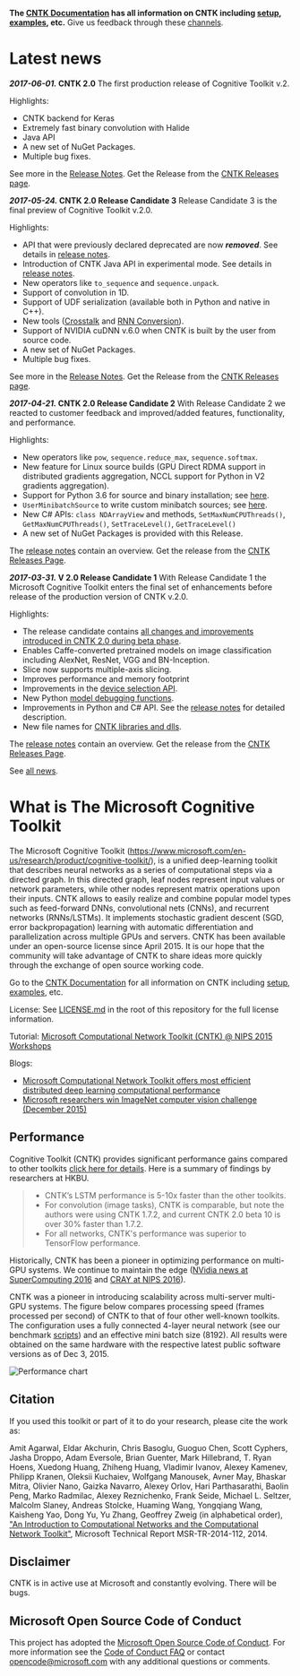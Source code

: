 **The [CNTK Documentation](https://docs.microsoft.com/en-us/cognitive-toolkit/) has all information on CNTK including [setup](https://docs.microsoft.com/en-us/cognitive-toolkit/Setup-CNTK-on-your-machine), [examples](https://docs.microsoft.com/en-us/cognitive-toolkit/Examples), etc.**
Give us feedback through these [channels](https://docs.microsoft.com/en-us/cognitive-toolkit/Feedback-Channels).

# Latest news
***2017-06-01.* CNTK 2.0**
The first production release of Cognitive Toolkit v.2.

Highlights:
* CNTK backend for Keras
* Extremely fast binary convolution with Halide
* Java API
* A new set of NuGet Packages.
* Multiple bug fixes.

See more in the [Release Notes](https://docs.microsoft.com/en-us/cognitive-toolkit/ReleaseNotes/CNTK_2_0_Release_Notes).
Get the Release from the [CNTK Releases page](https://github.com/Microsoft/CNTK/releases).

***2017-05-24.* CNTK 2.0 Release Candidate 3**
Release Candidate 3 is the final preview of Cognitive Toolkit v.2.0.

Highlights:
* API that were previously declared deprecated are now ***removed***. See details in [release notes](https://docs.microsoft.com/en-us/cognitive-toolkit/ReleaseNotes/CNTK_2_0_RC_3_Release_Notes).
* Introduction of CNTK Java API in experimental mode. See details in [release notes](https://docs.microsoft.com/en-us/cognitive-toolkit/ReleaseNotes/CNTK_2_0_RC_3_Release_Notes).
* New operators like `to_sequence` and `sequence.unpack`.
* Support of convolution in 1D.
* Support of UDF serialization (available both in Python and native in C++).
* New tools ([Crosstalk](https://github.com/Microsoft/CNTK/tree/master/bindings/python/cntk/contrib/crosstalk) and [RNN Conversion](https://github.com/Microsoft/CNTK/blob/master/bindings/python/cntk/misc/optimized_rnnstack_converter.py)).
* Support of NVIDIA cuDNN v.6.0 when CNTK is built by the user from source code.
* A new set of NuGet Packages.
* Multiple bug fixes.

See more in the [Release Notes](https://docs.microsoft.com/en-us/cognitive-toolkit/ReleaseNotes/CNTK_2_0_RC_3_Release_Notes).
Get the Release from the [CNTK Releases page](https://github.com/Microsoft/CNTK/releases).

***2017-04-21.* CNTK 2.0 Release Candidate 2**
With Release Candidate 2 we reacted to customer feedback and improved/added features, functionality, and performance.

Highlights:
* New operators like `pow`, `sequence.reduce_max`, `sequence.softmax`.
* New feature for Linux source builds (GPU Direct RDMA support in distributed gradients aggregation, NCCL support for Python in V2 gradients aggregation).
* Support for Python 3.6 for source and binary installation; see [here](https://docs.microsoft.com/en-us/cognitive-toolkit/Setup-CNTK-on-your-machine).
* `UserMinibatchSource` to write custom minibatch sources; see [here](https://cntk.ai/pythondocs/extend.html#user-defined-minibatch-sources).
* New C# APIs: `class NDArrayView` and methods, `SetMaxNumCPUThreads()`, `GetMaxNumCPUThreads()`, `SetTraceLevel()`, `GetTraceLevel()`
* A new set of NuGet Packages is provided with this Release.

The [release notes](https://docs.microsoft.com/en-us/cognitive-toolkit/ReleaseNotes/CNTK_2_0_RC_2_Release_Notes) contain an overview.
Get the release from the [CNTK Releases Page](https://github.com/Microsoft/CNTK/releases).

***2017-03-31.* V 2.0 Release Candidate 1**
With Release Candidate 1 the Microsoft Cognitive Toolkit enters the final set of enhancements before release of the production version of CNTK v.2.0.

Highlights:
* The release candidate contains [all changes and improvements introduced in CNTK 2.0 during beta phase](https://docs.microsoft.com/en-us/cognitive-toolkit/CNTK-2.0-Beta-Highlights).
* Enables Caffe-converted pretrained models on image classification including AlexNet, ResNet, VGG and BN-Inception.
* Slice now supports multiple-axis slicing.
* Improves performance and memory footprint
* Improvements in the [device selection API](https://docs.microsoft.com/en-us/cognitive-toolkit/ReleaseNotes/CNTK_2_0_RC_1_Release_Notes).
* New Python [model debugging functions](https://www.cntk.ai/pythondocs/cntk.debugging.html#module-cntk.debugging.debug).
* Improvements in Python and C# API. See the [release notes](https://docs.microsoft.com/en-us/cognitive-toolkit/ReleaseNotes/CNTK_2_0_RC_1_Release_Notes) for detailed description.
* New file names for [CNTK libraries and dlls](https://docs.microsoft.com/en-us/cognitive-toolkit/CNTK-Shared-Libraries-Naming-Format).

The [release notes](https://docs.microsoft.com/en-us/cognitive-toolkit/ReleaseNotes/CNTK_2_0_RC_1_Release_Notes) contain an overview.
Get the release from the [CNTK Releases Page](https://github.com/Microsoft/CNTK/releases).


See [all news](https://docs.microsoft.com/en-us/cognitive-toolkit/news).

# What is The Microsoft Cognitive Toolkit

The Microsoft Cognitive Toolkit (https://www.microsoft.com/en-us/research/product/cognitive-toolkit/), is a unified deep-learning toolkit that describes neural networks as a series of computational steps via a directed graph. In this directed graph, leaf nodes represent input values or network parameters, while other nodes represent matrix operations upon their inputs. CNTK allows to easily realize and combine popular model types such as feed-forward DNNs, convolutional nets (CNNs), and recurrent networks (RNNs/LSTMs). It implements stochastic gradient descent (SGD, error backpropagation) learning with automatic differentiation and parallelization across multiple GPUs and servers. CNTK has been available under an open-source license since April 2015. It is our hope that the community will take advantage of CNTK to share ideas more quickly through the exchange of open source working code.

Go to the [CNTK Documentation](https://docs.microsoft.com/en-us/cognitive-toolkit/) for all information on CNTK including [setup](https://docs.microsoft.com/en-us/cognitive-toolkit/Setup-CNTK-on-your-machine), [examples](https://docs.microsoft.com/en-us/cognitive-toolkit/Examples), etc.

License: See [LICENSE.md](./LICENSE.md) in the root of this repository for the full license information.

Tutorial: [Microsoft Computational Network Toolkit (CNTK) @ NIPS 2015 Workshops](https://research.microsoft.com/en-us/um/people/dongyu/CNTK-Tutorial-NIPS2015.pdf)

Blogs:

* [Microsoft Computational Network Toolkit offers most efficient distributed deep learning computational performance](https://blogs.technet.com/b/inside_microsoft_research/archive/2015/12/07/microsoft-computational-network-toolkit-offers-most-efficient-distributed-deep-learning-computational-performance.aspx)
* [Microsoft researchers win ImageNet computer vision challenge (December 2015)](https://blogs.microsoft.com/next/2015/12/10/microsoft-researchers-win-imagenet-computer-vision-challenge/)

## Performance

Cognitive Toolkit (CNTK) provides significant performance gains compared to other toolkits [click here for details](https://arxiv.org/pdf/1608.07249.pdf). Here is a summary of findings by researchers at HKBU.

> * CNTK’s LSTM performance is 5-10x faster than the other toolkits.
> * For convolution (image tasks), CNTK is comparable, but note the authors were using CNTK 1.7.2, and current CNTK 2.0 beta 10 is over 30% faster than 1.7.2.
> * For all networks, CNTK's performance was superior to TensorFlow performance.

Historically, CNTK has been a pioneer in optimizing performance on multi-GPU systems. We continue to maintain the edge ([NVidia news at SuperComputing 2016](http://nvidianews.nvidia.com/news/nvidia-and-microsoft-accelerate-ai-together) and [CRAY at NIPS 2016](https://www.onmsft.com/news/microsoft-and-cray-announce-partnership-to-speed-up-deep-learning-on-supercomputers)).

 CNTK was a pioneer in introducing scalability across multi-server multi-GPU systems. The figure below compares processing speed (frames processed per second) of CNTK to that of four other well-known toolkits. The configuration uses a fully connected 4-layer neural network (see our benchmark [scripts](https://github.com/Alexey-Kamenev/Benchmarks)) and an effective mini batch size (8192). All results were obtained on the same hardware with the respective latest public software versions as of Dec 3, 2015.

![Performance chart](Documentation/Documents/PerformanceChart.png)

## Citation

If you used this toolkit or part of it to do your research, please cite the work as:

Amit Agarwal, Eldar Akchurin, Chris Basoglu, Guoguo Chen, Scott Cyphers, Jasha Droppo, Adam Eversole, Brian Guenter, Mark Hillebrand, T. Ryan Hoens, Xuedong Huang, Zhiheng Huang, Vladimir Ivanov, Alexey Kamenev, Philipp Kranen, Oleksii Kuchaiev, Wolfgang Manousek, Avner May, Bhaskar Mitra, Olivier Nano, Gaizka Navarro, Alexey Orlov, Hari Parthasarathi, Baolin Peng, Marko Radmilac, Alexey Reznichenko, Frank Seide, Michael L. Seltzer, Malcolm Slaney, Andreas Stolcke, Huaming Wang, Yongqiang Wang, Kaisheng Yao, Dong Yu, Yu Zhang, Geoffrey Zweig (in alphabetical order), ["An Introduction to Computational Networks and the Computational Network Toolkit"](https://research.microsoft.com/apps/pubs/?id=226641), Microsoft Technical Report MSR-TR-2014-112, 2014.

## Disclaimer

CNTK is in active use at Microsoft and constantly evolving. There will be bugs.

## Microsoft Open Source Code of Conduct

This project has adopted the [Microsoft Open Source Code of Conduct](https://opensource.microsoft.com/codeofconduct/). For more information see the [Code of Conduct FAQ](https://opensource.microsoft.com/codeofconduct/faq/) or contact [opencode@microsoft.com](mailto:opencode@microsoft.com) with any additional questions or comments.

